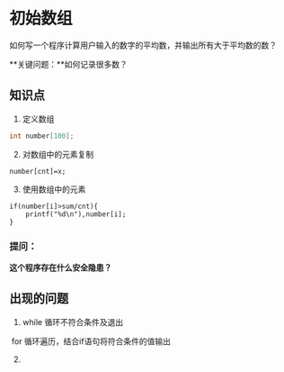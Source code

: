 # 初始数组

如何写一个程序计算用户输入的数字的平均数，并输出所有大于平均数的数？

**关键问题：**如何记录很多数？

## 知识点

1. 定义数组

```c
int number[100];
```

2. 对数组中的元素复制

```
number[cnt]=x;
```



3. 使用数组中的元素

```
if(number[i]>sum/cnt){
	printf("%d\n"),number[i];
}
```



### 提问：

**这个程序存在什么安全隐患？**



## 出现的问题

1. while 循环不符合条件及退出

​	   for 循环遍历，结合if语句将符合条件的值输出

2. 
